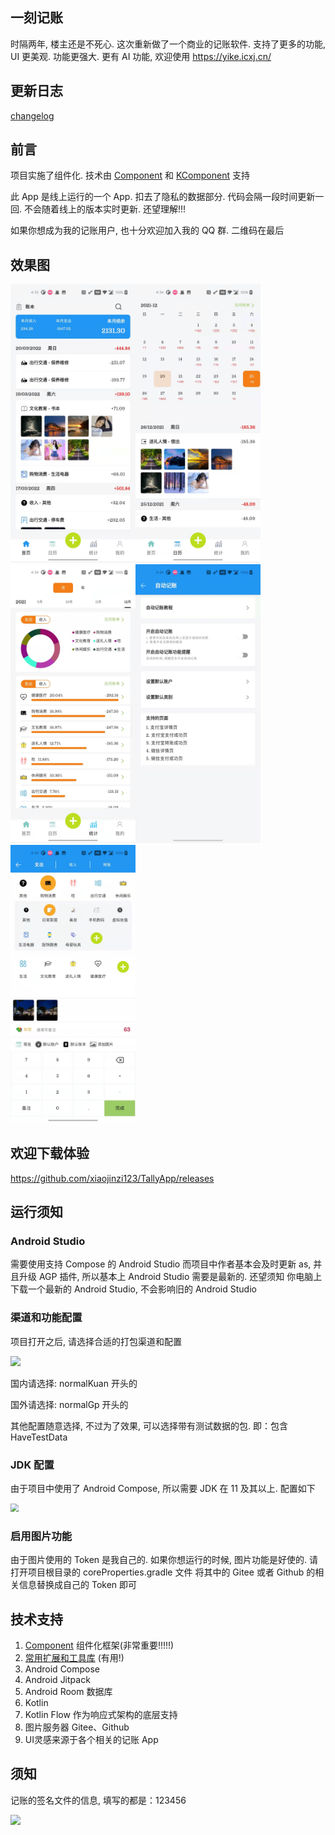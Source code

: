## 一刻记账
时隔两年, 楼主还是不死心. 这次重新做了一个商业的记账软件. 
支持了更多的功能, UI 更美观. 功能更强大. 更有 AI 功能, 欢迎使用
https://yike.icxj.cn/

## 更新日志
[changelog](./app-tally/changelog.md)

## 前言

项目实施了组件化. 技术由 [Component](https://github.com/xiaojinzi123/Component) 和 [KComponent](https://github.com/xiaojinzi123/KComponent) 支持

此 App 是线上运行的一个 App. 扣去了隐私的数据部分. 代码会隔一段时间更新一回. 不会随着线上的版本实时更新. 还望理解!!!

如果你想成为我的记账用户, 也十分欢迎加入我的 QQ 群. 二维码在最后

## 效果图

<img src="./app-tally/document/appImgs/1_1_0/img_1.png" width="200" /><img src="./app-tally/document/appImgs/1_1_0/img_2.png" width="200" /><img src="./app-tally/document/appImgs/1_1_0/img_3.png" width="200" /><img src="./app-tally/document/appImgs/1_1_0/img_4.png" width="200" /><img src="./app-tally/document/appImgs/1_1_0/img_5.png" width="200" />

## 欢迎下载体验

https://github.com/xiaojinzi123/TallyApp/releases

## 运行须知

### Android Studio
需要使用支持 Compose 的 Android Studio
而项目中作者基本会及时更新 as, 并且升级 AGP 插件, 所以基本上 Android Studio 需要是最新的. 还望须知
你电脑上下载一个最新的 Android Studio, 不会影响旧的 Android Studio

### 渠道和功能配置

项目打开之后, 请选择合适的打包渠道和配置

![](https://s2.loli.net/2022/03/02/3nBXxSwy9kzMD1m.png)

国内请选择: normalKuan 开头的

国外请选择: normalGp 开头的

其他配置随意选择, 不过为了效果, 可以选择带有测试数据的包. 即：包含 HaveTestData

### JDK 配置

由于项目中使用了 Android Compose, 所以需要 JDK 在 11 及其以上. 配置如下

<img src="https://s2.loli.net/2022/03/02/QNcOB32d5alZgUW.png" style="zoom:80%;" />

### 启用图片功能
由于图片使用的 Token 是我自己的. 如果你想运行的时候, 图片功能是好使的. 请打开项目根目录的 coreProperties.gradle 文件
将其中的 Gitee 或者 Github 的相关信息替换成自己的 Token 即可

## 技术支持

1. [Component](https://github.com/xiaojinzi123/Component) 组件化框架(非常重要!!!!!)
2. [常用扩展和工具库](https://github.com/xiaojinzi123/AndroidSupport) (有用!)
3. Android Compose
4. Android Jitpack
5. Android Room 数据库
6. Kotlin
7. Kotlin Flow 作为响应式架构的底层支持
8. 图片服务器 Gitee、Github
9. UI灵感来源于各个相关的记账 App

## 须知

记账的签名文件的信息, 填写的都是：123456

![](https://s2.loli.net/2022/03/02/Yz1hocrHnqeJMRI.png)
